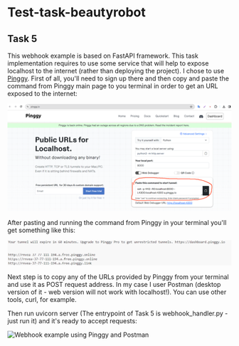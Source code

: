 # Test-task-beautyrobot

## Task 5
This webhook example is based on FastAPI framework. This task implementation requires to use some service that will help to expose localhost to the internet (rather than deploying the project). I chose to use [Pinggy](https://pinggy.io/). First of all, you'll need to sign up there and then copy and paste the command from Pinggy main page to you terminal in order to get an URL exposed to the internet:

![Pinggy main page](https://github.com/David-Roklem/Test-task-beautyrobot/blob/main/Pinggy-main-page.png)

After pasting and running the command from Pinggy in your terminal you'll get something like this:

![Pinggy in terminal](https://github.com/David-Roklem/Test-task-beautyrobot/blob/main/Pinggy_terminal.png)

Next step is to copy any of the URLs provided by Pinggy from your terminal and use it as POST request address. In my case I user Postman (desktop version of it - web version will not work with localhost!). You can use other tools, curl, for example.

Then run uvicorn server (The entrypoint of Task 5 is webhook_handler.py - just run it) and it's ready to accept requests:

![Webhook example using Pinggy and Postman](https://github.com/David-Roklem/Test-task-beautyrobot/blob/main/POSTMAN_WEBHOOK.gif)
